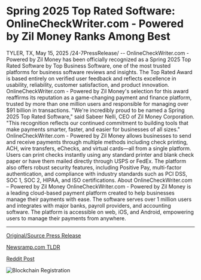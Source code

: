 # Spring 2025 Top Rated Software: OnlineCheckWriter.com - Powered by Zil Money Ranks Among Best

TYLER, TX, May 15, 2025 /24-7PressRelease/ -- OnlineCheckWriter.com - Powered by Zil Money has been officially recognized as a Spring 2025 Top Rated Software by Top Business Software, one of the most trusted platforms for business software reviews and insights.   The Top Rated Award is based entirely on verified user feedback and reflects excellence in usability, reliability, customer satisfaction, and product innovation. OnlineCheckWriter.com - Powered by Zil Money's selection for this award reaffirms its reputation as a game-changing payment and finance platform, trusted by more than one million users and responsible for managing over $91 billion in transactions.   "We're incredibly proud to be named a Spring 2025 Top Rated Software," said Sabeer Nelli, CEO of Zil Money Corporation. "This recognition reflects our continued commitment to building tools that make payments smarter, faster, and easier for businesses of all sizes."   OnlineCheckWriter.com - Powered by Zil Money allows businesses to send and receive payments through multiple methods including check printing, ACH, wire transfers, eChecks, and virtual cards—all from a single platform.   Users can print checks instantly using any standard printer and blank check paper or have them mailed directly through USPS or FedEx. The platform also offers robust security features, including Positive Pay, multi-factor authentication, and compliance with industry standards such as PCI DSS, SOC 1, SOC 2, HIPAA, and ISO certifications.  About OnlineCheckWriter.com – Powered by Zil Money  OnlineCheckWriter.com - Powered by Zil Money is a leading cloud-based payment platform created to help businesses manage their payments with ease. The software serves over 1 million users and integrates with major banks, payroll providers, and accounting software. The platform is accessible on web, iOS, and Android, empowering users to manage their payments from anywhere. 

---

[Original/Source Press Release](https://www.24-7pressrelease.com/press-release/522789/spring-2025-top-rated-software-onlinecheckwritercom-powered-by-zil-money-ranks-among-best)
                    

[Newsramp.com TLDR](https://newsramp.com/curated-news/onlinecheckwriter-com-powered-by-zil-money-named-spring-2025-top-rated-software-by-top-business-software/a91edf26eabcb9c7d8ae63c15c3396d3) 

 



[Reddit Post](https://www.reddit.com/r/BlockchainWeb3New/comments/1kn2bes/onlinecheckwritercom_powered_by_zil_money_named/) 



![Blockchain Registration](https://cdn.newsramp.app/24-7PressRelease/qrcode/255/15/bendDKZH.webp)
